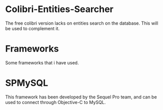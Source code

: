 Colibri-Entities-Searcher
=========================

The free colibri version lacks on entities search on the database. This will be used to complement it.



Frameworks
==========
Some frameworks that i have used.

SPMySQL
=======
This framework has been developed by the Sequel Pro team, and can be used to connect through Objective-C to MySQL.